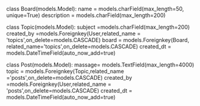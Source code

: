 class Board(models.Model):
    name = models.charField(max_length=50, unique=True)
    description =  models.charField(max_length=200)

class Topic(models.Model):
    subject =models.charField(max_length=200)
    created_by =models.Foreignkey(User,related_name = 'topics',on_delete=models.CASCADE)
    board = models.Foreignkey(Board, related_name='topics',on_delete=models.CASCADE)
    created_dt = models.DateTimeField(auto_now_add=true)

class Post(models.Model):
    massage= models.TextField(max_length=4000)
    topic = models.Foreignkey(Topic,related_name ='posts',on_delete=models.CASCADE)
    created_by =models.Foreignkey(User,related_name = 'posts',on_delete=models.CASCADE)
    created_dt = models.DateTimeField(auto_now_add=true)
